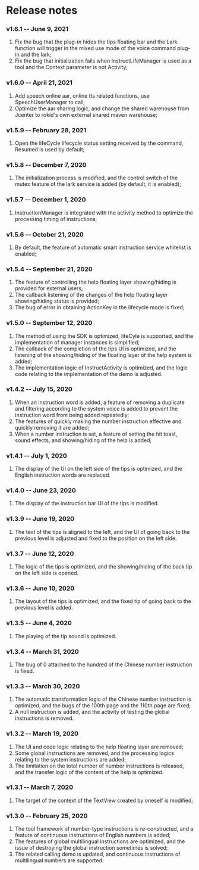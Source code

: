 # Release notes

### v1.6.1  --  June 9, 2021

1. Fix the bug that the plug-in hides the tips floating bar and the Lark function will trigger in the mixed use mode of the voice command plug-in and the lark;
2. Fix the bug that initialization fails when InstructLifeManager is used as a tool and the Context parameter is not Activity;

### v1.6.0  --  April 21, 2021

1. Add speech online aar, online tts related functions, use SpeechUserManager to call;
2. Optimize the aar sharing logic, and change the shared warehouse from Jcenter to rokid's own external shared maven warehouse;

### v1.5.9  --  February 28, 2021

1. Open the lifeCycle lifecycle status setting received by the command, Resumed is used by default;

### v1.5.8  --  December 7, 2020

1. The initialization process is modified, and the control switch of the mutex feature of the lark service is added (by default, it is enabled);

### v1.5.7  --  December 1, 2020

1. InstructionManager is integrated with the activity method to optimize the processing timing of instructions;

### v1.5.6  --  October 21, 2020

1. By default, the feature of automatic smart instruction service whitelist is enabled;

### v1.5.4  --  September 21, 2020

1. The feature of controlling the help floating layer showing/hiding is provided for external users;
2. The callback listening of the changes of the help floating layer showing/hiding status is provided;
3. The bug of error in obtaining ActionKey in the lifecycle mode is fixed;

### v1.5.0  --  September 12, 2020

1. The method of using the SDK is optimized, lifeCyle is supported, and the implementation of manager instances is simplified;
2. The callback of the completion of the tips UI is optimized, and the listening of the showing/hiding of the floating layer of the help system is added;
3. The implementation logic of InstructActivity is optimized, and the logic code relating to the implementation of the demo is adjusted.

### v1.4.2  --  July 15, 2020

1. When an instruction word is added, a feature of removing a duplicate and filtering according to the system voice is added to prevent the instruction word from being added repeatedly;
2. The features of quickly making the number instruction effective and quickly removing it are added;
3. When a number instruction is set, a feature of setting the hit toast, sound effects, and showing/hiding of the help is added;

### v1.4.1  --  July 1, 2020

1. The display of the UI on the left side of the tips is optimized, and the English instruction words are replaced.

### v1.4.0  --  June 23, 2020

1. The display of the instruction bar UI of the tips is modified.

### v1.3.9  --  June 19, 2020

1. The text of the tips is aligned to the left, and the UI of going back to the previous level is adjusted and fixed to the position on the left side.

### v1.3.7  --  June 12, 2020

1. The logic of the tips is optimized, and the showing/hiding of the back tip on the left side is opened.

### v1.3.6  --  June 10, 2020

1. The layout of the tips is optimized, and the fixed tip of going back to the previous level is added.

### v1.3.5  --  June 4, 2020

1. The playing of the tip sound is optimized.

### v1.3.4  --  March 31, 2020

1. The bug of 0 attached to the hundred of the Chinese number instruction is fixed.

### v1.3.3  --  March 30, 2020

1. The automatic transformation logic of the Chinese number instruction is optimized, and the bugs of the 100th page and the 110th page are fixed;
2. A null instruction is added, and the activity of testing the global instructions is removed.

### v1.3.2  --  March 19, 2020

1. The UI and code logic relating to the help floating layer are removed;
2. Some global instructions are removed, and the processing logics relating to the system instructions are added;
3. The limitation on the total number of number instructions is released, and the transfer logic of the content of the help is optimized.

### v1.3.1  --  March 7, 2020

1. The target of the context of the TextView created by oneself is modified;

### v1.3.0  --  February 25, 2020

1. The tool framework of number-type instructions is re-constructed, and a feature of continuous instructions of English numbers is added;
2. The features of global multilingual instructions are optimized, and the issue of destroying the global instruction sometimes is solved;
3. The related calling demo is updated, and continuous instructions of multilingual numbers are supported.